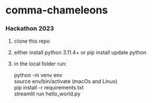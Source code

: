 # comma-chameleons

### Hackathon 2023

1. clone this repo

2. either install python 3.11.4+   or pip install update python

3. in the local folder run:

    python -m venv env\
    source env/bin/activate (macOs and Linux)\
    pip install -r requirements.txt\
    streamlit run hello_world.py